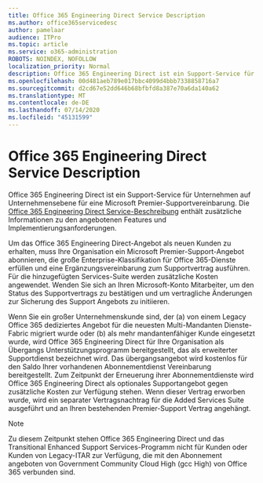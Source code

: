 ```yaml
---
title: Office 365 Engineering Direct Service Description
ms.author: office365servicedesc
author: pamelaar
audience: ITPro
ms.topic: article
ms.service: o365-administration
ROBOTS: NOINDEX, NOFOLLOW
localization_priority: Normal
description: Office 365 Engineering Direct ist ein Support-Service für Unternehmen auf Unternehmensebene für eine Microsoft Premier-Supportvereinbarung. Die Office 365 Engineering Direct Service-Beschreibung enthält zusätzliche Informationen zu den angebotenen Features und Implementierungsanforderungen.
ms.openlocfilehash: 00d481aeb789e017bbc4099d4bbb7338858716a7
ms.sourcegitcommit: d2cd67e52dd646b68bfbfd8a387e70a6da140a62
ms.translationtype: MT
ms.contentlocale: de-DE
ms.lasthandoff: 07/14/2020
ms.locfileid: "45131599"
---
```

# <a name="office-365-engineering-direct-service-description"></a>Office 365 Engineering Direct Service Description

Office 365 Engineering Direct ist ein Support-Service für Unternehmen auf Unternehmensebene für eine Microsoft Premier-Supportvereinbarung. Die [Office 365 Engineering Direct Service-Beschreibung](https://github.com/MicrosoftDocs/OfficeDocs-O365ServiceDescriptions/blob/master/Office%20365%20Engineering%20Direct%20-%20Svc%20Desc%20(25mar2019).pdf) enthält zusätzliche Informationen zu den angebotenen Features und Implementierungsanforderungen.

Um das Office 365 Engineering Direct-Angebot als neuen Kunden zu erhalten, muss Ihre Organisation ein Microsoft Premier-Support-Angebot abonnieren, die große Enterprise-Klassifikation für Office 365-Dienste erfüllen und eine Ergänzungsvereinbarung zum Supportvertrag ausführen. Für die hinzugefügten Services-Suite werden zusätzliche Kosten angewendet. Wenden Sie sich an Ihren Microsoft-Konto Mitarbeiter, um den Status des Supportvertrags zu bestätigen und um vertragliche Änderungen zur Sicherung des Support Angebots zu initiieren. 

Wenn Sie ein großer Unternehmenskunde sind, der (a) von einem Legacy Office 365 dediziertes Angebot für die neuesten Multi-Mandanten Dienste-Fabric migriert wurde oder (b) als mehr mandantenfähiger Kunde eingesetzt wurde, wird Office 365 Engineering Direct für Ihre Organisation als Übergangs Unterstützungsprogramm bereitgestellt, das als erweiterter Supportdienst bezeichnet wird. Das übergangsangebot wird kostenlos für den Saldo Ihrer vorhandenen Abonnementdienst Vereinbarung bereitgestellt. Zum Zeitpunkt der Erneuerung ihrer Abonnementdienste wird Office 365 Engineering Direct als optionales Supportangebot gegen zusätzliche Kosten zur Verfügung stehen. Wenn dieser Vertrag erworben wurde, wird ein separater Vertragsnachtrag für die Added Services Suite ausgeführt und an Ihren bestehenden Premier-Support Vertrag angehängt.

> [!NOTE]
> Zu diesem Zeitpunkt stehen Office 365 Engineering Direct und das Transitional Enhanced Support Services-Programm nicht für Kunden oder Kunden von Legacy-ITAR zur Verfügung, die mit den Abonnement angeboten von Government Community Cloud High (gcc High) von Office 365 verbunden sind.
